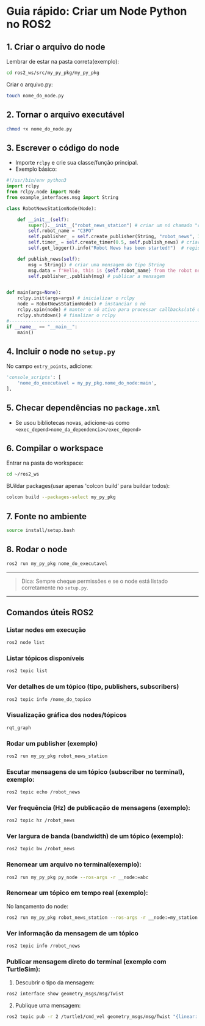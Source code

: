 # Guia rápido: Criar um Node Python no ROS2

## 1. Criar o arquivo do node

Lembrar de estar na pasta correta(exemplo):
```bash
cd ros2_ws/src/my_py_pkg/my_py_pkg
```
Criar o arquivo.py: 
```bash
touch nome_do_node.py
```

## 2. Tornar o arquivo executável
```bash
chmod +x nome_do_node.py
```

## 3. Escrever o código do node
- Importe `rclpy` e crie sua classe/função principal.
- Exemplo básico:
```python
#!/usr/bin/env python3
import rclpy
from rclpy.node import Node
from example_interfaces.msg import String

class RobotNewsStationNode(Node):

    def __init__(self):
        super().__init__("robot_news_station") # criar um nó chamado "robot_news_station"
        self.robot_name = "C3PO"
        self.publisher_ = self.create_publisher(String, "robot_news", 10) # criar um publicador no tópico "robot_news" com fila de tamanho 10
        self.timer_ = self.create_timer(0.5, self.publish_news) # criar um timer que chama publish_news a cada 0.5 segundos
        self.get_logger().info("Robot News has been started!")  # registrar uma mensagem de log

    def publish_news(self):
        msg = String() # criar uma mensagem do tipo String
        msg.data = f"Hello, this is {self.robot_name} from the robot news station :)"
        self.publisher_.publish(msg) # publicar a mensagem


def main(args=None):
    rclpy.init(args=args) # inicializar o rclpy
    node = RobotNewsStationNode() # instanciar o nó
    rclpy.spin(node) # manter o nó ativo para processar callbacks(até que se aperte Ctrl+C)
    rclpy.shutdown() # finalizar o rclpy
#-----------------------------------------------------------------------------------------------
if __name__ == "__main__":
    main()
```

## 4. Incluir o node no `setup.py`
No campo `entry_points`, adicione:
```python
'console_scripts': [
    'nome_do_executavel = my_py_pkg.nome_do_node:main',
],
```

## 5. Checar dependências no `package.xml`
- Se usou bibliotecas novas, adicione-as como `<exec_depend>nome_da_dependencia</exec_depend>`

## 6. Compilar o workspace

Entrar na pasta do workspace:
```bash
cd ~/ros2_ws
```
BUildar packages(usar apenas 'colcon build' para buildar todos):
```bash
colcon build --packages-select my_py_pkg
```

## 7. Fonte no ambiente
```bash
source install/setup.bash
```

## 8. Rodar o node
```bash
ros2 run my_py_pkg nome_do_executavel
```

---

> Dica: Sempre cheque permissões e se o node está listado corretamente no `setup.py`.


---

## Comandos úteis ROS2

### Listar nodes em execução
```bash
ros2 node list
```

### Listar tópicos disponíveis
```bash
ros2 topic list
```

### Ver detalhes de um tópico (tipo, publishers, subscribers)
```bash
ros2 topic info /nome_do_topico
```

### Visualização gráfica dos nodes/tópicos
```bash
rqt_graph
```

### Rodar um publisher (exemplo)
```bash
ros2 run my_py_pkg robot_news_station
```

### Escutar mensagens de um tópico (subscriber no terminal), exemplo:
```bash
ros2 topic echo /robot_news
```

### Ver frequência (Hz) de publicação de mensagens (exemplo):
```bash
ros2 topic hz /robot_news
```

### Ver largura de banda (bandwidth) de um tópico (exemplo):
```bash
ros2 topic bw /robot_news
```

### Renomear um arquivo no terminal(exemplo):
```bash
ros2 run my_py_pkg py_node --ros-args -r __node:=abc
```

### Renomear um tópico em tempo real (exemplo):
No lançamento do node:
```bash
ros2 run my_py_pkg robot_news_station --ros-args -r __node:=my_station -r robot_news:=abc
```

### Ver informação da mensagem de um tópico
```bash
ros2 topic info /robot_news
```

### Publicar mensagem direto do terminal (exemplo com TurtleSim):
1. Descubrir o tipo da mensagem:
```bash
ros2 interface show geometry_msgs/msg/Twist
```
2. Publique uma mensagem:
```bash
ros2 topic pub -r 2 /turtle1/cmd_vel geometry_msgs/msg/Twist "{linear: {x: 1.0}, angular: {z: 1.0}}"
```
